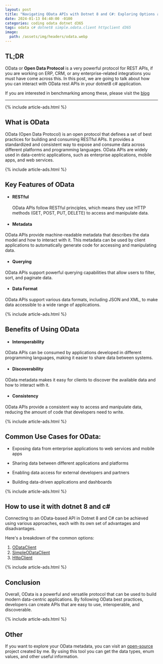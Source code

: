 ```yaml
---
layout: post
title: "Navigating OData APIs with Dotnet 8 and C#: Exploring Options and Drawbacks"
date: 2024-01-13 04:40:00 -0100
categories: coding odata dotnet d365
tags: odata c# dotnet8 simple.odata.client httpclient d365
image:
  path: /assets/img/headers/odata.webp
---
```


## TL;DR

OData or <strong>Open Data Protocol</strong> is a very powerful protocol for REST APIs, if you are working on ERP, CRM, or any enterprise-related integrations you must have come across this.
In this post, we are going to talk about how you can interact with OData rest APIs in your dotnet8 c# application.

If you are interested in benchmarking among these, please visit the [blog](/posts/odata-csharp-benchmark)

---

{% include article-ads.html %}

## What is OData

OData (Open Data Protocol) is an open protocol that defines a set of best practices for building and consuming RESTful APIs. It provides a standardized and consistent way to expose and consume data across different platforms and programming languages. OData APIs are widely used in data-centric applications, such as enterprise applications, mobile apps, and web services.

{% include article-ads.html %}

## Key Features of OData

- #### RESTful

  OData APIs follow RESTful principles, which means they use HTTP methods (GET, POST, PUT, DELETE) to access and manipulate data.

- #### Metadata

OData APIs provide machine-readable metadata that describes the data model and how to interact with it. This metadata can be used by client applications to automatically generate code for accessing and manipulating data.

- #### Querying

OData APIs support powerful querying capabilities that allow users to filter, sort, and paginate data.

- #### Data Format

OData APIs support various data formats, including JSON and XML, to make data accessible to a wide range of applications.

{% include article-ads.html %}

## Benefits of Using OData

- #### Interoperability

OData APIs can be consumed by applications developed in different programming languages, making it easier to share data between systems.

- #### Discoverability

OData metadata makes it easy for clients to discover the available data and how to interact with it.

- #### Consistency

OData APIs provide a consistent way to access and manipulate data, reducing the amount of code that developers need to write.

{% include article-ads.html %}

## Common Use Cases for OData:

- Exposing data from enterprise applications to web services and mobile apps

- Sharing data between different applications and platforms

- Enabling data access for external developers and partners

- Building data-driven applications and dashboards

{% include article-ads.html %}

## How to use it with dotnet 8 and c#

Connecting to an OData-based API in Dotnet 8 and C# can be achieved using various approaches, each with its own set of advantages and disadvantages.

Here's a breakdown of the common options:

1. [ODataClient](/posts/odata-csharp-odata-client)
2. [SimpleODataClient](/posts/odata-csharp-simple-odata-client)
3. [HttpClient](/posts/odata-csharp-custom-httpclient-client)

{% include article-ads.html %}

## Conclusion

Overall, OData is a powerful and versatile protocol that can be used to build modern data-centric applications. By following OData best practices, developers can create APIs that are easy to use, interoperable, and discoverable.

{% include article-ads.html %}

## Other

If you want to explore your OData metadata, you can visit an [open-source](https://edmx.bitesinbyte.com/explore) project created by me. By using this tool you can get the data types, enum values, and other useful information.
